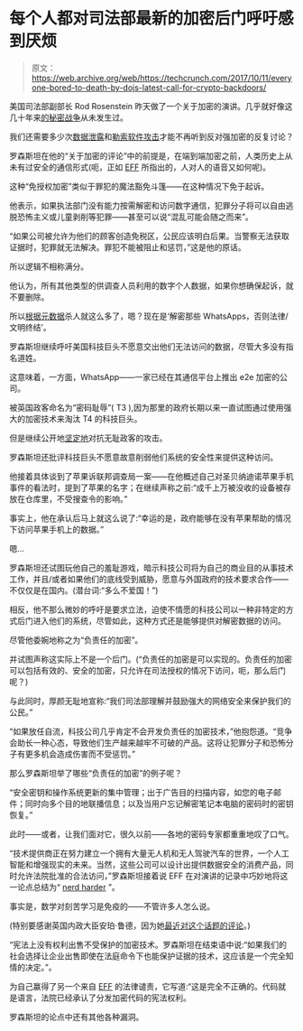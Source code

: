 # 每个人都对司法部最新的加密后门呼吁感到厌烦

> 原文：<https://web.archive.org/web/https://techcrunch.com/2017/10/11/everyone-bored-to-death-by-dojs-latest-call-for-crypto-backdoors/>

美国司法部副部长 Rod Rosenstein 昨天做了一个关于加密的演讲。几乎就好像这几十年来[的秘密战争](https://web.archive.org/web/20230407150336/https://en.wikipedia.org/wiki/Crypto_Wars)从未发生过。

我们还需要多少次[数据泄露](https://web.archive.org/web/20230407150336/https://techcrunch.com/2017/10/10/equifax-hack-included-nearly-11-million-us-drivers-licenses/)和[勒索软件攻击](https://web.archive.org/web/20230407150336/https://techcrunch.com/2017/05/12/ransomware-based-on-leaked-nsa-tools-spreads-to-dozens-of-countries/)才能不再听到反对强加密的反复讨论？

罗森斯坦在他的“关于加密的评论”中的前提是，在端到端加密之前，人类历史上从未有过安全的通信形式(呃，正如 [EFF](https://web.archive.org/web/20230407150336/https://www.eff.org/deeplinks/2017/10/deputy-attorney-general-rosensteins-responsible-encryption-demand-bad-and-he) 所指出的，人对人的语音又如何呢)。

这种“免授权加密”类似于罪犯的魔法豁免斗篷——在这种情况下免于起诉。

他表示，如果执法部门没有能力按需解密和访问数字通信，犯罪分子将可以自由逃脱恐怖主义或儿童剥削等犯罪——甚至可以说“混乱可能会随之而来”。

“如果公司被允许为他们的顾客创造免税区，公民应该明白后果。当警察无法获取证据时，犯罪就无法解决。罪犯不能被阻止和惩罚，”这是他的原话。

所以逻辑不相称满分。

他认为，所有其他类型的供调查人员利用的数字个人数据，如果你想确保起诉，就不要删除。

所以[根据元数据](https://web.archive.org/web/20230407150336/http://www.nybooks.com/daily/2014/05/10/we-kill-people-based-metadata/)杀人就这么多了，嗯？现在是‘解密那些 WhatsApps，否则法律/文明终结’。

罗森斯坦继续呼吁美国科技巨头不愿意交出他们无法访问的数据，尽管大多没有指名道姓。

这意味着，一方面，WhatsApp——一家已经在其通信平台上推出 e2e 加密的公司。

被英国政客命名为“密码耻辱”( T3 ),因为那里的政府长期以来一直试图通过使用强大的加密技术来淘汰 T4 的科技巨头。

但是继续公开地[坚定地](https://web.archive.org/web/20230407150336/https://techcrunch.com/2017/09/20/tech-giants-told-to-remove-extremist-content-much-faster/photo-20-09-2017-16-57-51/)对抗无耻政客的攻击。

罗森斯坦还批评科技巨头不愿意故意削弱他们系统的安全性来提供这种访问。

他接着具体谈到了苹果诉联邦调查局一案——在他概述自己对圣贝纳迪诺苹果手机事件的看法时，提到了苹果的名字；在继续声称之前:“成千上万被没收的设备被存放在仓库里，不受搜查令的影响。”

事实上，他在承认后马上就这么说了:“幸运的是，政府能够在没有苹果帮助的情况下访问苹果手机上的数据。”

嗯…

罗森斯坦还试图玩他自己的羞耻游戏，暗示科技公司将为自己的商业目的从事技术工作，并且/或者如果他们的底线受到威胁，愿意与外国政府的技术要求合作——不仅仅是在国内。(潜台词:“多么不爱国！”)

相反，他不那么微妙的呼吁是要求立法，迫使不情愿的科技公司以一种非特定的方式后门进入他们的系统，尽管如此，这种方式还是能够提供对解密数据的访问。

尽管他委婉地称之为“负责任的加密”。

并试图声称这实际上不是一个后门。(“负责任的加密是可以实现的。负责任的加密可以包括有效的、安全的加密，只允许在司法授权的情况下访问，呃，那么后门呢？)

与此同时，厚颜无耻地宣称:“我们司法部理解并鼓励强大的网络安全来保护我们的公民。”

“如果放任自流，科技公司几乎肯定不会开发负责任的加密技术，”他抱怨道。“竞争会助长一种心态，导致他们生产越来越牢不可破的产品。这将让犯罪分子和恐怖分子有更多机会造成伤害而不受惩罚。”

那么罗森斯坦举了哪些“负责任的加密”的例子呢？

“安全密钥和操作系统更新的集中管理；出于广告目的扫描内容，如您的电子邮件；同时向多个目的地联播信息；以及当用户忘记解密笔记本电脑的密码时的密钥恢复。”

此时——或者，让我们面对它，很久以前——各地的密码专家都重重地叹了口气。

“技术提供商正在努力建立一个拥有大量无人机和无人驾驶汽车的世界，一个人工智能和增强现实的未来。当然，这些公司可以设计出提供数据安全的消费产品，同时允许法院批准的合法访问，”罗森斯坦接着说 EFF 在对演讲的记录中巧妙地将这一论点总结为“ [nerd harder](https://web.archive.org/web/20230407150336/https://www.eff.org/deeplinks/2017/10/deputy-attorney-general-rosensteins-responsible-encryption-demand-bad-and-he) ”。

事实是，数学对刻苦学习是免疫的——不管许多人怎么说。

(特别要感谢英国内政大臣安珀·鲁德，因为她[最近对这个话题的评论](https://web.archive.org/web/20230407150336/https://techcrunch.com/2017/08/01/more-political-headbanging-on-encryption-threatens-privacy/)。)

“宪法上没有权利出售不受保护的加密技术。罗森斯坦在结束语中说:“如果我们的社会选择让企业出售即使在法庭命令下也能保护证据的技术，这应该是一个完全知情的决定。”。

为自己赢得了另一个来自 [EFF](https://web.archive.org/web/20230407150336/https://www.eff.org/deeplinks/2017/10/deputy-attorney-general-rosensteins-responsible-encryption-demand-bad-and-he) 的法律谴责，它写道:“这是完全不正确的。代码就是语言，法院已经承认了分发加密代码的宪法权利。

罗森斯坦的论点中还有其他各种漏洞。